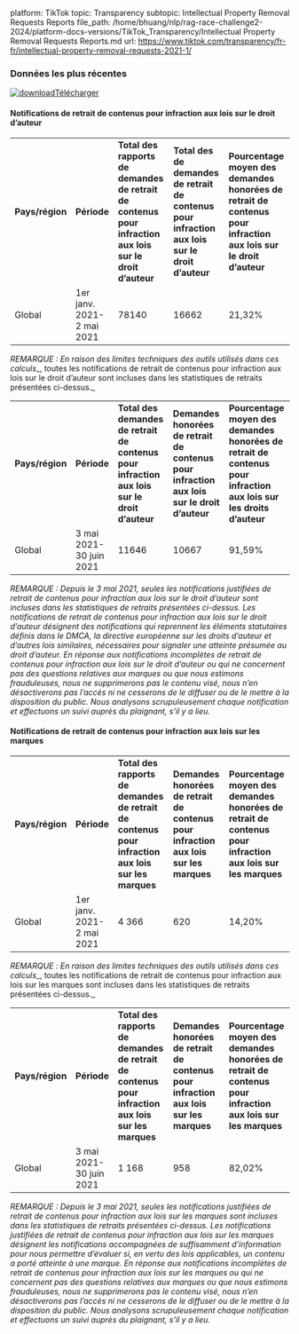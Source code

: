 platform: TikTok
topic: Transparency
subtopic: Intellectual Property Removal Requests Reports
file_path: /home/bhuang/nlp/rag-race-challenge2-2024/platform-docs-versions/TikTok_Transparency/Intellectual Property Removal Requests Reports.md
url: https://www.tiktok.com/transparency/fr-fr/intellectual-property-removal-requests-2021-1/


### Données les plus récentes

[![download](https://sf16-website-login.neutral.ttwstatic.com/obj/tiktok_web_login_static/websites/static/images/icon-download-c0614844c2e22b8aede8367a66bcdae1.svg)Télécharger](https://sf16-va.tiktokcdn.com/obj/eden-va2/nupfpxbog/French_LIPGR_2021_H1.xlsx)

#### Notifications de retrait de contenus pour infraction aux lois sur le droit d’auteur

|     |     |     |     |     |
| --- | --- | --- | --- | --- |
| **Pays/région** | **Période** | **Total des rapports de demandes de retrait de contenus pour infraction aux lois sur le droit d’auteur** | **Total des de demandes de retrait de contenus pour infraction aux lois sur le droit d’auteur** | **Pourcentage moyen des demandes honorées de retrait de contenus pour infraction aux lois sur le droit d’auteur** |
| Global | 1er janv. 2021-2 mai 2021 | 78140 | 16662 | 21,32% |

_REMARQUE : En raison des limites_ _techniques_ _des outils utilisés_ _dans ces calculs__, toutes les notifications de retrait de contenus pour infraction aux lois sur le droit d’auteur sont incluses dans les statistiques de retraits présentées ci-dessus._

|     |     |     |     |     |
| --- | --- | --- | --- | --- |
| **Pays/région** | **Période** | **Total des demandes de retrait de contenus pour infraction aux lois sur le droit d’auteur** | **Demandes honorées de retrait de contenus pour infraction aux lois sur le droit d’auteur** | **Pourcentage moyen des demandes honorées de retrait de contenus pour infraction aux lois sur les droits d’auteur** |
| Global | 3 mai 2021-30 juin 2021 | 11646 | 10667 | 91,59% |

_REMARQUE : Depuis le 3 mai 2021, seules les notifications justifiées de retrait de contenus pour infraction aux lois sur le droit d’auteur sont incluses dans les statistiques de retraits présentées ci-dessus. Les notifications de retrait de contenus pour infraction aux lois sur le droit d’auteur désignent des notifications qui reprennent les éléments statutaires définis dans le DMCA, la directive européenne sur les droits d’auteur et d’autres lois similaires, nécessaires pour signaler une atteinte présumée au droit d’auteur. En réponse aux notifications incomplètes de retrait de contenus pour infraction aux lois sur le droit d’auteur ou qui ne concernent pas des questions relatives aux marques ou que nous estimons frauduleuses, nous ne supprimerons pas le contenu visé, nous n’en désactiverons pas l’accès ni ne cesserons de le diffuser ou de le mettre à la disposition du public. Nous analysons scrupuleusement chaque notification et effectuons un suivi auprès du plaignant, s’il y a lieu._

#### Notifications de retrait de contenus pour infraction aux lois sur les marques

|     |     |     |     |     |
| --- | --- | --- | --- | --- |
| **Pays/région** | **Période** | **Total des rapports de demandes de retrait de contenus pour infraction aux lois sur les marques** | **Demandes honorées de retrait de contenus pour infraction aux lois sur les marques** | **Pourcentage moyen des demandes honorées de retrait de contenus pour infraction aux lois sur les marques** |
| Global | 1er janv. 2021-2 mai 2021 | 4 366 | 620 | 14,20% |

_REMARQUE :_ _En raison des limites techniques des outils utilisés dans ces calculs__, toutes les notifications de retrait de contenus pour infraction aux lois sur les marques sont incluses dans les statistiques de retraits présentées ci-dessus._

|     |     |     |     |     |
| --- | --- | --- | --- | --- |
| **Pays/région** | **Période** | **Total des rapports de demandes de retrait de contenus pour infraction aux lois sur les marques** | **Demandes honorées de retrait de contenus pour infraction aux lois sur les marques** | **Pourcentage moyen des demandes honorées de retrait de contenus pour infraction aux lois sur les marques** |
| Global | 3 mai 2021-30 juin 2021 | 1 168 | 958 | 82,02% |

_REMARQUE : Depuis le 3 mai 2021, seules les notifications justifiées de retrait de contenus pour infraction aux lois sur les marques sont incluses dans les statistiques de retraits présentées ci-dessus. Les notifications justifiées de retrait de contenus pour infraction aux lois sur les marques désignent les notifications accompagnées de suffisamment d’information pour nous permettre d’évaluer si, en vertu des lois applicables, un contenu a porté atteinte à une marque. En réponse aux notifications incomplètes de retrait de contenus pour infraction aux lois sur les marques ou qui ne concernent pas des questions relatives aux marques ou que nous estimons frauduleuses, nous ne supprimerons pas le contenu visé, nous n’en désactiverons pas l’accès ni ne cesserons de le diffuser ou de le mettre à la disposition du public. Nous analysons scrupuleusement chaque notification et effectuons un suivi auprès du plaignant, s’il y a lieu._